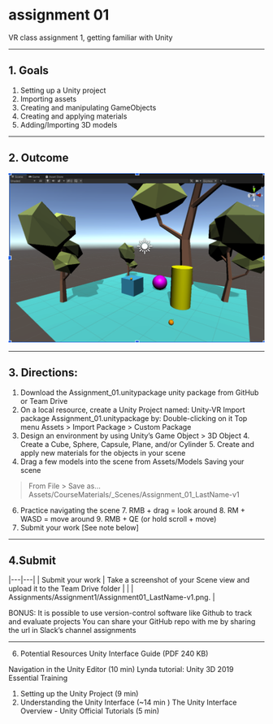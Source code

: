 # assignment 01
VR class assignment 1, getting familiar with Unity

---

## 1. Goals 
1. Setting up a Unity project
2. Importing assets
3. Creating and manipulating GameObjects
4. Creating and applying materials
5. Adding/Importing 3D models

---

## 2. Outcome
![](assignment01.png)

---

## 3. Directions:
1. Download the Assignment_01.unitypackage unity package from GitHub or Team Drive
2. On a local resource, create a Unity Project named: Unity-VR 
Import package Assignment_01.unitypackage by:
Double-clicking on it
Top menu Assets > Import Package > Custom Package
3. Design an environment by using Unity’s Game Object > 3D Object
	4. Create a Cube, Sphere, Capsule, Plane, and/or Cylinder
	5. Create and apply new materials for the objects in your scene
4. Drag a few models into the scene from Assets/Models
Saving your scene
> From File > Save as... Assets/CourseMaterials/_Scenes/Assignment_01_LastName-v1
6. Practice navigating the scene
	7. 	RMB + drag = look around 
	8. 	RM + WASD = move around
	9. RMB + QE (or hold scroll + move)
7. Submit your work [See note below]

---

## 4.Submit
|---|---|
| Submit your work | Take a screenshot of your Scene view and upload it to the Team Drive folder |
|    |  Assignments/Assignment1/Assignment01_LastName-v1.png. |

BONUS: It is possible to use version-control software like Github to track and evaluate projects
You can share your GitHub repo with me by sharing the url in Slack’s channel assignments 

---

6. Potential Resources
Unity Interface Guide (PDF 240 KB)

Navigation in the Unity Editor (10 min)
Lynda tutorial: Unity 3D 2019 Essential Training 
1. Setting up the Unity Project (9 min)
2. Understanding the Unity Interface (~14 min )
The Unity Interface Overview - Unity Official Tutorials (5 min)
